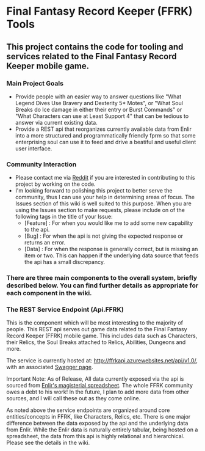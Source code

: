 # Final Fantasy Record Keeper (FFRK) Tools #

## This project contains the code for tooling and services related to the Final Fantasy Record Keeper mobile game. ##

### Main Project Goals ###

- Provide people with an easier way to answer questions like "What Legend Dives Use Bravery and Dexterity 5* Motes", or "What Soul Breaks do Ice damage in either their entry or Burst Commands" or "What Characters can use at Least Support 4" that can be tedious to answer via current existing data.
- Provide a REST api that reorganizes currently available data from Enlir into a more structured and programmatically friendly fprm so that some enterprising soul can use it to feed and drive a beatiful and useful client user interface.

### Community Interaction ###

- Please contact me via [Reddit](/u/lynchpt) if you are interested in contributing to this project by working on the code.
- I'm looking forward to polishing this project to better serve the community, thus I can use your help in determining areas of focus. The Issues section of this wiki is well suited to this purpose. When you are using the Issues section to make requests, please include on of the following tags in the title of your Issue:
  - [Feature] : For when you would like me to add some new capability to the api.
  - [Bug] : For when the api is not giving the expected response or returns an error.
  - [Data] : For when the response is generally correct, but is missing an item or two. This can happen if the underlying data source that feeds the api has a small discrepancy.

### There are three main components to the overall system, briefly described below. You can find further details as appropriate for each component in the wiki. ###

### The REST Service Endpoint (Api.FFRK) ###

This is the component which will be most interesting to the majority of people. This REST api serves out game data related to the Final Fantasy Record Keeper (FFRK) mobile game. This includes data such as Characters, their Relics, the Soul Breaks attached to Relics, Abilities, Dungeons and more. 

The service is currently hosted at: http://ffrkapi.azurewebsites.net/api/v1.0/, with an associated [Swagger page](http://ffrkapi.azurewebsites.net/swagger/ui/).

Important Note: As of Release, All data currently exposed via the api is sourced from [Enlir's magisterial spreadsheet](https://docs.google.com/spreadsheets/d/16K1Zryyxrh7vdKVF1f7eRrUAOC5wuzvC3q2gFLch6LQ). The whole FFRK community owes a debt to his work! In the future, I plan to add more data from other sources, and I will call these out as they come online.

As noted above the service endpoints are organized around core entities/concepts in FFRK, like Characters, Relics, etc. There is one major difference between the data exposed by the api and the underlying data from Enlir. While the Enlir data is naturally entirely tabular, being hosted on a spreadsheet, the data from this api is highly relational and hierarchical. Please see the details in the wiki.




